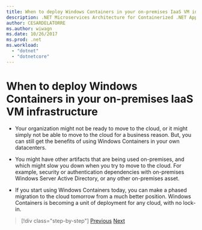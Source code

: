 ```yaml
---
title: When to deploy Windows Containers in your on-premises IaaS VM infrastructure
description: .NET Microservices Architecture for Containerized .NET Applications | When to deploy Windows Containers in your on-premises IaaS VM infrastructure
author: CESARDELATORRE
ms.author: wiwagn
ms.date: 10/26/2017
ms.prod: .net
ms.workload: 
  - "dotnet"
  - "dotnetcore"
---
```

# When to deploy Windows Containers in your on-premises IaaS VM infrastructure

-   Your organization might not be ready to move to the cloud, or it might simply not be able to move to the cloud for a business reason. But, you can still get the benefits of using Windows Containers in your own datacenters.

-   You might have other artifacts that are being used on-premises, and which might slow you down when you try to move to the cloud. For example, security or authentication dependencies with on-premises Windows Server Active Directory, or any other on-premises asset.

-   If you start using Windows Containers today, you can make a phased migration to the cloud tomorrow from a much better position. Windows Containers is becoming a unit of deployment for any cloud, with no lock-in.

>[!div class="step-by-step"]
[Previous](when-not-to-deploy-to-windows-containers.md)
[Next](when-to-deploy-windows-containers-to-azure-vms-iaas-cloud.md)
